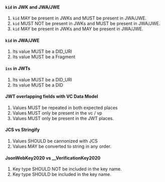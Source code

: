 #### `kid` in JWK and JWA/JWE

1. `kid` MAY be present in JWKs and MUST be present in JWA/JWE.
1. `kid` MUST NOT be present in JWKs and MUST be present in JWA/JWE.
1. `kid` MAY be present in JWKs and MAY be present in JWA/JWE.

#### `kid` in JWA/JWE

1. Its value MUST be a DID_URI
1. Its value MUST be a Fragment

#### `iss` in JWTs

1. Its value MUST be a DID_URI
1. Its value MUST be a DID

#### JWT overlapping fields with VC Data Model

1. Values MUST be repeated in both expected places
1. Values MUST only be present in the vc / vp
1. Values MUST only be present in the JWT places.

#### JCS vs Stringify

1. Values SHOULD be cannonized with JCS
1. Values MAY be converted to string in any order.

#### JsonWebKey2020 vs \_\_VerificationKey2020

1. Key type SHOULD NOT be included in the key name.
1. Key type SHOULD be included in the key name.
